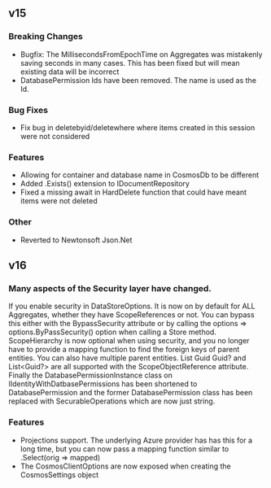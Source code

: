 ## v15

### Breaking Changes
- Bugfix: The MillisecondsFromEpochTime on Aggregates was mistakenly saving seconds in many cases. This has been fixed but will mean existing data will be incorrect
- DatabasePermission Ids have been removed. The name is used as the Id.
### Bug Fixes
- Fix bug in deletebyid/deletewhere where items created in this session were not considered
### Features
- Allowing for container and database name in CosmosDb to be different
- Added .Exists() extension to IDocumentRepository
- Fixed a missing await in HardDelete function that could have meant items were not deleted
### Other
- Reverted to Newtonsoft Json.Net

##  v16

### Many aspects of the Security layer have changed.
If you enable security in DataStoreOptions. It is now on by default for ALL Aggregates, whether they have ScopeReferences or not.
You can bypass this either with the BypassSecurity attribute or by calling the options => options.ByPassSecurity() option when calling a Store method.
ScopeHierarchy is now optional when using security, and you no longer have to provide a mapping function to find the foreign keys of parent entities.
You can also have multiple parent entities. List<Guid> Guid Guid? and List<Guid?> are all supported with the ScopeObjectReference attribute.
Finally the DatabasePermissionInstance class on IIdentityWithDatbasePermissions has been shortened to DatabasePermission and the former DatabasePermission
class has been replaced with SecurableOperations which are now just string.

### Features
- Projections support. The underlying Azure provider has has this for a long time, but you can now pass a mapping function similar to .Select(orig => mapped)
- The CosmosClientOptions are now exposed when creating the CosmosSettings object 